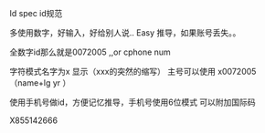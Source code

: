 Id spec id规范

多使用数字，好输入，好给别人说..
Easy 推导，如果账号丢失。。

全数字id那么就是0072005 ,,or cphone num

字符模式名字为x 显示（xxx的突然的缩写）
主号可以使用 x0072005  （name+lg yr ）

使用手机号做id，方便记忆推导，手机号使用6位模式 可以附加国际码

X855142666


